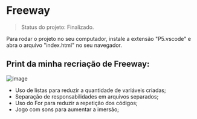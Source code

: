 # Freeway

> Status do projeto: Finalizado.

Para rodar o projeto no seu computador, instale a extensão "P5.vscode" e abra o arquivo "index.html" no seu navegador.

## Print da minha recriação de Freeway:
 ![image](https://user-images.githubusercontent.com/110543447/228350878-9b280470-4f23-4317-a016-df0080827486.png)

* Uso de listas para reduzir a quantidade de variáveis criadas;
* Separação de responsabilidades em arquivos separados;
* Uso do For para reduzir a repetição dos códigos;
* Jogo com sons para aumentar a imersão;
